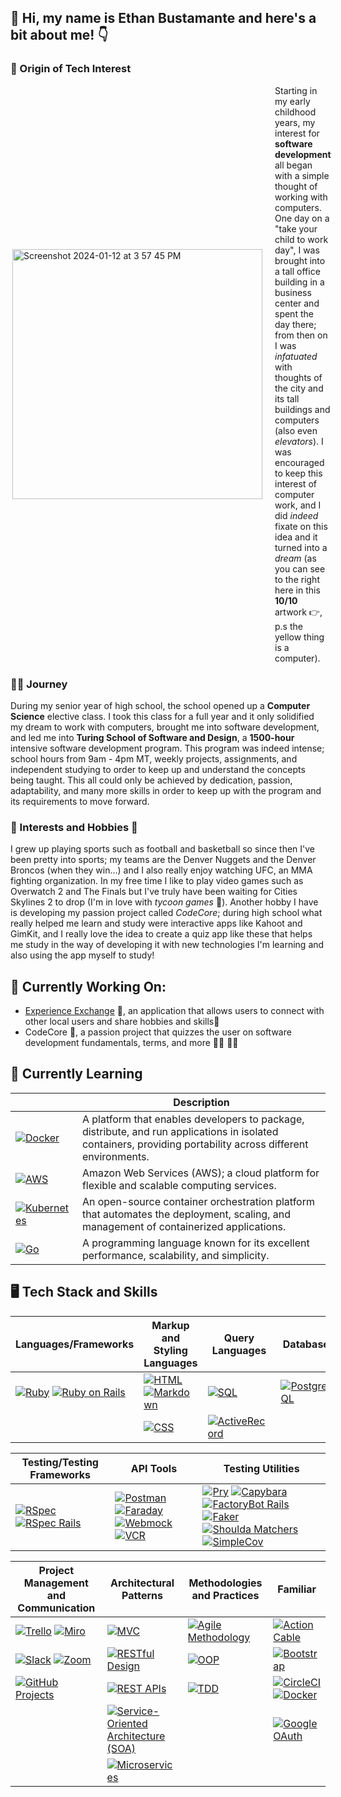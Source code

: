 ## 👋 Hi, my name is Ethan Bustamante and here's a bit about me! 👇

### 🌟 Origin of Tech Interest

<div style="display: flex; justify-content: space-between; align-items: center;">
  <div style="margin-right: 20px;">
    <img align="right" width="400" height="auto" alt="Screenshot 2024-01-12 at 3 57 45 PM" src="https://github.com/ethanb1145/ethanb1145/assets/135913354/a03ea144-7952-4393-89be-729c97b4db68">
  </div>
  <div style="flex: 1;">
    Starting in my early childhood years, my interest for <strong>software development</strong> all began with a simple thought of working with computers. One day on a "take your child to work day", I was brought into a tall office building in a business center and spent the day there; from then on I was <em>infatuated</em> with thoughts of the city and its tall buildings and computers (also even <em>elevators</em>). I was encouraged to keep this interest of computer work, and I did <em>indeed </em> fixate on this idea and it turned into a <em>dream</em> (as you can see to the right here in this <strong>10/10</strong> artwork 👉, p.s the yellow thing is a computer).
  </div>
</div>

### 🏃‍♂️ Journey

During my senior year of high school, the school opened up a <strong>Computer Science</strong> elective class. I took this class for a full year and it only solidified my dream to work with computers, brought me into software development, and led me into <strong>Turing School of Software and Design</strong>, a <strong>1500-hour</strong> intensive software development program. This program was indeed intense; school hours from 9am - 4pm MT, weekly projects, assignments, and independent studying to order to keep up and understand the concepts being taught. This all could only be achieved by dedication, passion, adaptability, and many more skills in order to keep up with the program and its requirements to move forward. 

### 🏈 Interests and Hobbies 🏀

I grew up playing sports such as football and basketball so since then I've been pretty into sports; my teams are the Denver Nuggets and the Denver Broncos (when they win...) and I also really enjoy watching UFC, an MMA fighting organization. In my free time I like to play video games such as Overwatch 2 and The Finals but I've truly have been waiting for Cities Skylines 2 to drop (I'm in love with <em>tycoon games</em> 🌆). Another hobby I have is developing my passion project called <em>CodeCore</em>; during high school what really helped me learn and study were interactive apps like Kahoot and GimKit, and I really love the idea to create a quiz app like these that helps me study in the way of developing it with new technologies I'm learning and also using the app myself to study!

## 🦾 Currently Working On:
- [Experience Exchange](https://github.com/experience-exchange-2307) 🤝, an application that allows users to connect with other local users and share hobbies and skills🎻
- CodeCore 📖, a passion project that quizzes the user on software development fundamentals, terms, and more 👩‍🏫 👨‍🎓
  
## 🧠 Currently Learning
| | Description |
|-------|-------------|
| [![Docker](https://img.shields.io/badge/Docker-2496ED?style=for-the-badge&logo=docker&logoColor=white)](https://www.docker.com/) | A platform that enables developers to package, distribute, and run applications in isolated containers, providing portability across different environments. |
| [![AWS](https://img.shields.io/badge/AWS-232F3E?style=for-the-badge&logo=amazon-aws&logoColor=white)](https://aws.amazon.com/) | Amazon Web Services (AWS); a cloud platform for flexible and scalable computing services. |
| [![Kubernetes](https://img.shields.io/badge/Kubernetes-326CE5?style=for-the-badge&logo=kubernetes&logoColor=white)](https://kubernetes.io/) | An open-source container orchestration platform that automates the deployment, scaling, and management of containerized applications. |
| [![Go](https://img.shields.io/badge/Go-00ADD8?style=for-the-badge&logo=go&logoColor=white)](https://golang.org/) | A programming language known for its excellent performance, scalability, and simplicity. |


## 🖥️ Tech Stack and Skills

| Languages/Frameworks | Markup and Styling Languages | Query Languages | Databases | Workflow | Cloud Platforms |
|----------------------|------------------------------|-----------------|-----------|----------|-----------------|
| [![Ruby](https://img.shields.io/badge/Ruby-CC342D?style=for-the-badge&logo=ruby&logoColor=white)](https://www.ruby-lang.org/) [![Ruby on Rails](https://img.shields.io/badge/Ruby_on_Rails-CC0000?style=for-the-badge&logo=ruby-on-rails&logoColor=white)](https://rubyonrails.org/) | [![HTML](https://img.shields.io/badge/HTML-239120?style=for-the-badge&logo=html5&logoColor=white)](https://developer.mozilla.org/en-US/docs/Web/HTML) [![Markdown](https://img.shields.io/badge/Markdown-000000?style=for-the-badge&logo=markdown&logoColor=white)](https://www.markdownguide.org/) | [![SQL](https://img.shields.io/badge/SQL-003366?style=for-the-badge&logo=sql&logoColor=white)](https://www.w3schools.com/sql/) | [![PostgreSQL](https://img.shields.io/badge/PostgreSQL-336791?style=for-the-badge&logo=postgresql&logoColor=white)](https://www.postgresql.org/) | [![Git](https://img.shields.io/badge/Git-F05032?style=for-the-badge&logo=git&logoColor=white)](https://git-scm.com/) | [![Heroku](https://img.shields.io/badge/Heroku-430098?style=for-the-badge&logo=heroku&logoColor=white)](https://www.heroku.com/) |
| | [![CSS](https://img.shields.io/badge/CSS-1572B6?style=for-the-badge&logo=css3&logoColor=white)](https://developer.mozilla.org/en-US/docs/Web/CSS) | [![ActiveRecord](https://img.shields.io/badge/ActiveRecord-CC0000?style=for-the-badge&logo=ruby-on-rails&logoColor=white)](https://guides.rubyonrails.org/active_record_basics.html) | | [![GitHub](https://img.shields.io/badge/GitHub-100000?style=for-the-badge&logo=github&logoColor=white)](https://github.com/) |

| Testing/Testing Frameworks | API Tools | Testing Utilities |
|---------------------------|------------|-------------------|
| [![RSpec](https://img.shields.io/badge/RSpec-933D4A?style=for-the-badge&logo=ruby&logoColor=white)](https://rspec.info/) [![RSpec Rails](https://img.shields.io/badge/RSpec_Rails-933D4A?style=for-the-badge&logo=ruby&logoColor=white)](https://rspec.info/) | [![Postman](https://img.shields.io/badge/Postman-FF6C37?style=for-the-badge&logo=postman&logoColor=white)](https://www.postman.com/) [![Faraday](https://img.shields.io/badge/Faraday-00BFFF?style=for-the-badge)](https://github.com/lostisland/faraday) [![Webmock](https://img.shields.io/badge/Webmock-6A737B?style=for-the-badge)](https://github.com/bblimke/webmock) [![VCR](https://img.shields.io/badge/VCR-2F3547?style=for-the-badge)](https://github.com/vcr/vcr) | [![Pry](https://img.shields.io/badge/Pry-4B0082?style=for-the-badge&logo=ruby&logoColor=white)](https://github.com/pry/pry) [![Capybara](https://img.shields.io/badge/Capybara-301934?style=for-the-badge&logo=ruby&logoColor=white)](https://github.com/teamcapybara/capybara) [![FactoryBot Rails](https://img.shields.io/badge/FactoryBot_Rails-00CC00?style=for-the-badge)](https://github.com/thoughtbot/factory_bot) [![Faker](https://img.shields.io/badge/Faker-6F42C1?style=for-the-badge)](https://github.com/faker-ruby/faker) [![Shoulda Matchers](https://img.shields.io/badge/Shoulda_Matchers-45CB85?style=for-the-badge)](https://matchers.shoulda.io/) [![SimpleCov](https://img.shields.io/badge/SimpleCov-87294A?style=for-the-badge)](https://github.com/simplecov-ruby/simplecov) |

| Project Management and Communication | Architectural Patterns | Methodologies and Practices | Familiar |
|--------------------------------------|------------------------|-----------------------------|----------|
| [![Trello](https://img.shields.io/badge/Trello-0079BF?style=for-the-badge&logo=trello&logoColor=white)](https://trello.com/) [![Miro](https://img.shields.io/badge/Miro-000000?style=for-the-badge&logo=miro&logoColor=white)](your_miro_link_here) | [![MVC](https://img.shields.io/badge/MVC-673AB7?style=for-the-badge)](https://en.wikipedia.org/wiki/Model%E2%80%93view%E2%80%93controller) | [![Agile Methodology](https://img.shields.io/badge/Agile-009688?style=for-the-badge)](https://en.wikipedia.org/wiki/Agile_software_development) | [![Action Cable](https://img.shields.io/badge/Action_Cable-CC0000?style=for-the-badge)](https://guides.rubyonrails.org/action_cable_overview.html) |
| [![Slack](https://img.shields.io/badge/Slack-4A154B?style=for-the-badge&logo=slack)](your_empty_slack_link) [![Zoom](https://img.shields.io/badge/Zoom-2D8CFF?style=for-the-badge&logo=zoom&logoColor=white)](your_empty_zoom_link)| [![RESTful Design](https://img.shields.io/badge/RESTful_Design-009688?style=for-the-badge)](https://restfulapi.net/) | [![OOP](https://img.shields.io/badge/OOP-F39C12?style=for-the-badge)](https://en.wikipedia.org/wiki/Object-oriented_programming) | [![Bootstrap](https://img.shields.io/badge/Bootstrap-563D7C?style=for-the-badge&logo=bootstrap&logoColor=white)](https://getbootstrap.com/) |
| [![GitHub Projects](https://img.shields.io/badge/GitHub_Projects-181717?style=for-the-badge&logo=github&logoColor=white)](https://github.com/features/project-management/) | [![REST APIs](https://img.shields.io/badge/REST_APIs-009688?style=for-the-badge)](https://restfulapi.net/) | [![TDD](https://img.shields.io/badge/TDD-009688?style=for-the-badge)](https://en.wikipedia.org/wiki/Test-driven_development) | [![CircleCI](https://img.shields.io/badge/CircleCI-343434?style=for-the-badge&logo=circleci&logoColor=white)](https://circleci.com/)[![Docker](https://img.shields.io/badge/Docker-2496ED?style=for-the-badge&logo=docker&logoColor=white)](https://www.docker.com/) | 
|  | [![Service-Oriented Architecture (SOA)](https://img.shields.io/badge/SOA-CC0000?style=for-the-badge)](https://en.wikipedia.org/wiki/Service-oriented_architecture) |  | [![Google OAuth](https://img.shields.io/badge/Google_OAuth-2.0-4285F4?style=for-the-badge&logo=google&logoColor=white)](https://developers.google.com/identity/protocols/oauth2) |
|  | [![Microservices](https://img.shields.io/badge/Microservices-004080?style=for-the-badge)](https://microservices.io/) |  |


